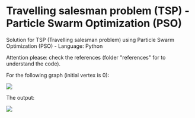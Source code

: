 # Travelling salesman problem (TSP) - Particle Swarm Optimization (PSO)
Solution for TSP (Travelling salesman problem) using Particle Swarm Optimization (PSO) - Language: Python

Attention please: check the references (folder "references" for to understand the code).

For the following graph (initial vertex is 0):

![](https://github.com/marcoscastro/tsp_pso/blob/master/images/graph.png)

The output:

![](https://github.com/marcoscastro/tsp_pso/blob/master/images/output_graph.png)
